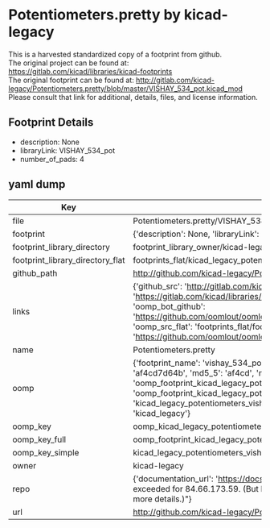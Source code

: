 # Potentiometers.pretty by kicad-legacy  
This is a harvested standardized copy of a footprint from github.  
The original project can be found at:  
https://gitlab.com/kicad/libraries/kicad-footprints  
The original footprint can be found at:
http://gitlab.com/kicad-legacy/Potentiometers.pretty/blob/master/VISHAY_534_pot.kicad_mod
Please consult that link for additional, details, files, and license information.  
## Footprint Details
* description: None  
* libraryLink: VISHAY_534_pot  
* number_of_pads: 4  
## yaml dump  
| Key | Value |  
| --- | --- |  
| file | Potentiometers.pretty/VISHAY_534_pot.kicad_mod |  
| footprint | {'description': None, 'libraryLink': 'VISHAY_534_pot', 'number_of_pads': 4} |  
| footprint_library_directory | footprint_library_owner/kicad-legacy_Potentiometers.pretty |  
| footprint_library_directory_flat | footprints_flat/kicad_legacy_potentiometers_vishay_534_pot/working |  
| github_path | http://github.com/kicad-legacy/Potentiometers.pretty/blob/master/VISHAY_534_pot.kicad_mod |  
| links | {'github_src': 'http://gitlab.com/kicad-legacy/Potentiometers.pretty/blob/master/VISHAY_534_pot.kicad_mod', 'github_src_repo': 'https://gitlab.com/kicad/libraries/kicad-footprints', 'oomp_bot': 'footprints/kicad_legacy_potentiometers_vishay_534_pot/working', 'oomp_bot_github': 'https://github.com/oomlout/oomlout_oomp_footprint_bot/tree/main/footprints/kicad_legacy_potentiometers_vishay_534_pot/working', 'oomp_src_flat': 'footprints_flat/footprints_flat/kicad_legacy_potentiometers_vishay_534_pot/working', 'oomp_src_flat_github': 'https://github.com/oomlout/oomlout_oomp_footprint_src/tree/main/footprints_flat/kicad_legacy_potentiometers_vishay_534_pot/working'} |  
| name | Potentiometers.pretty |  
| oomp | {'footprint_name': 'vishay_534_pot', 'library_name': 'potentiometers', 'md5': 'af4cd7d64ba626f966e68dbc2d7e2153', 'md5_10': 'af4cd7d64b', 'md5_5': 'af4cd', 'md5_6': 'af4cd7', 'oomp_key': 'oomp_kicad_legacy_potentiometers_vishay_534_pot', 'oomp_key_extra': 'oomp_footprint_kicad_legacy_potentiometers_vishay_534_pot', 'oomp_key_full': 'oomp_footprint_kicad_legacy_potentiometers_vishay_534_pot_af4cd7', 'oomp_key_simple': 'kicad_legacy_potentiometers_vishay_534_pot', 'original_filename': 'Potentiometers.pretty/VISHAY_534_pot.kicad_mod', 'owner_name': 'kicad_legacy'} |  
| oomp_key | oomp_kicad_legacy_potentiometers_vishay_534_pot |  
| oomp_key_full | oomp_footprint_kicad_legacy_potentiometers_vishay_534_pot |  
| oomp_key_simple | kicad_legacy_potentiometers_vishay_534_pot |  
| owner | kicad-legacy |  
| repo | {'documentation_url': 'https://docs.github.com/rest/overview/resources-in-the-rest-api#rate-limiting', 'message': "API rate limit exceeded for 84.66.173.59. (But here's the good news: Authenticated requests get a higher rate limit. Check out the documentation for more details.)"} |  
| url | http://github.com/kicad-legacy/Potentiometers.pretty |  


